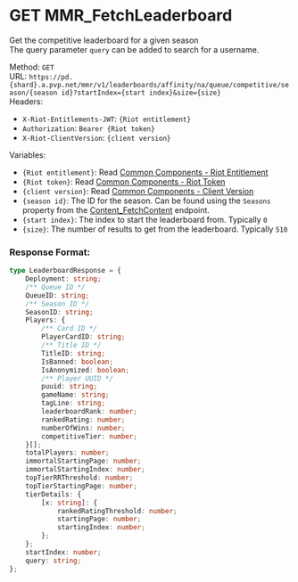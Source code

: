 <!--

This file is automatically generated!
Do not edit it directly!
See https://github.com/techchrism/valorant-api-docs/blob/trunk/contributing.md for more information.

-->

# GET MMR_FetchLeaderboard

Get the competitive leaderboard for a given season  
The query parameter `query` can be added to search for a username.  


Method: `GET`  
URL: `https://pd.{shard}.a.pvp.net/mmr/v1/leaderboards/affinity/na/queue/competitive/season/{season id}?startIndex={start index}&size={size}`  
Headers:
 - `X-Riot-Entitlements-JWT`: `{Riot entitlement}`
 - `Authorization`: `Bearer {Riot token}`
 - `X-Riot-ClientVersion`: `{client version}`

Variables:
 - `{Riot entitlement}`: Read [Common Components - Riot Entitlement](../common-components.md#riot-entitlement)
 - `{Riot token}`: Read [Common Components - Riot Token](../common-components.md#riot-token)
 - `{client version}`: Read [Common Components - Client Version](../common-components.md#client-version)
 - `{season id}`: The ID for the season. Can be found using the `Seasons` property from the [Content_FetchContent](GET%20Content_FetchContent.md) endpoint.
 - `{start index}`: The index to start the leaderboard from. Typically `0`
 - `{size}`: The number of results to get from the leaderboard. Typically `510`


### Response Format:
```ts
type LeaderboardResponse = {
    Deployment: string;
    /** Queue ID */
    QueueID: string;
    /** Season ID */
    SeasonID: string;
    Players: {
        /** Card ID */
        PlayerCardID: string;
        /** Title ID */
        TitleID: string;
        IsBanned: boolean;
        IsAnonymized: boolean;
        /** Player UUID */
        puuid: string;
        gameName: string;
        tagLine: string;
        leaderboardRank: number;
        rankedRating: number;
        numberOfWins: number;
        competitiveTier: number;
    }[];
    totalPlayers: number;
    immortalStartingPage: number;
    immortalStartingIndex: number;
    topTierRRThreshold: number;
    topTierStartingPage: number;
    tierDetails: {
        [x: string]: {
            rankedRatingThreshold: number;
            startingPage: number;
            startingIndex: number;
        };
    };
    startIndex: number;
    query: string;
};
```
